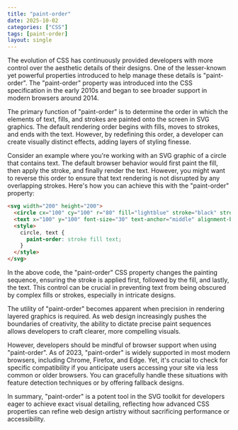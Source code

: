 ```yaml
---
title: "paint-order"
date: 2025-10-02
categories: ["CSS"]
tags: [paint-order]
layout: single
---
```


The evolution of CSS has continuously provided developers with more control over the aesthetic details of their designs. One of the lesser-known yet powerful properties introduced to help manage these details is "paint-order". The "paint-order" property was introduced into the CSS specification in the early 2010s and began to see broader support in modern browsers around 2014.

The primary function of "paint-order" is to determine the order in which the elements of text, fills, and strokes are painted onto the screen in SVG graphics. The default rendering order begins with fills, moves to strokes, and ends with the text. However, by redefining this order, a developer can create visually distinct effects, adding layers of styling finesse.

Consider an example where you're working with an SVG graphic of a circle that contains text. The default browser behavior would first paint the fill, then apply the stroke, and finally render the text. However, you might want to reverse this order to ensure that text rendering is not disrupted by any overlapping strokes. Here's how you can achieve this with the "paint-order" property:

```html
<svg width="200" height="200">
  <circle cx="100" cy="100" r="80" fill="lightblue" stroke="black" stroke-width="5"/>
  <text x="100" y="100" font-size="30" text-anchor="middle" alignment-baseline="middle" fill="darkblue">SVG</text>
  <style>
    circle, text {
      paint-order: stroke fill text;
    }
  </style>
</svg>
```

In the above code, the "paint-order" CSS property changes the painting sequence, ensuring the stroke is applied first, followed by the fill, and lastly, the text. This control can be crucial in preventing text from being obscured by complex fills or strokes, especially in intricate designs.

The utility of "paint-order" becomes apparent when precision in rendering layered graphics is required. As web design increasingly pushes the boundaries of creativity, the ability to dictate precise paint sequences allows developers to craft clearer, more compelling visuals. 

However, developers should be mindful of browser support when using "paint-order". As of 2023, "paint-order" is widely supported in most modern browsers, including Chrome, Firefox, and Edge. Yet, it's crucial to check for specific compatibility if you anticipate users accessing your site via less common or older browsers. You can gracefully handle these situations with feature detection techniques or by offering fallback designs.

In summary, "paint-order" is a potent tool in the SVG toolkit for developers eager to achieve exact visual detailing, reflecting how advanced CSS properties can refine web design artistry without sacrificing performance or accessibility.
